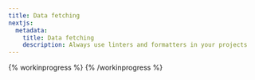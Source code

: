 ```yaml
---
title: Data fetching
nextjs:
  metadata:
    title: Data fetching
    description: Always use linters and formatters in your projects
---
```


{% workinprogress %}
{% /workinprogress %}

<!--
## HTTP calls

### REST API

### GraphQL

## Server-side rendering

## Server components

## Static generation -->
